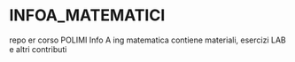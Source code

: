 # INFOA_MATEMATICI
repo er corso POLIMI Info A ing matematica
contiene materiali, esercizi LAB e altri contributi
